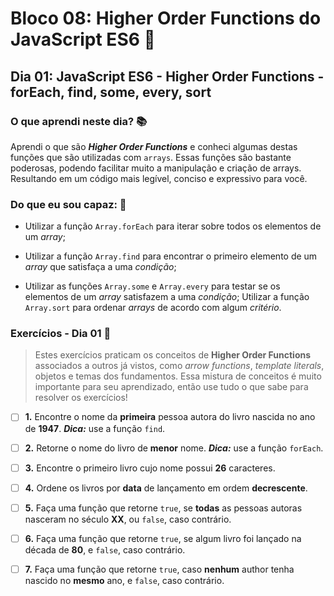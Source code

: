 # Bloco 08: Higher Order Functions do JavaScript ES6 :page_with_curl:

## Dia 01: JavaScript ES6 - Higher Order Functions - forEach, find, some, every, sort

### O que aprendi neste dia? :books:

Aprendi o que são **_Higher Order Functions_** e conheci algumas destas funções que são utilizadas com `arrays`.
Essas funções são bastante poderosas, podendo facilitar muito a manipulação e criação de arrays. Resultando em um código mais legível, conciso e expressivo para você.

### Do que eu sou capaz: :rocket:

- Utilizar a função `Array.forEach` para iterar sobre todos os elementos de um _array_;

- Utilizar a função `Array.find` para encontrar o primeiro elemento de um _array_ que satisfaça a uma _condição_;

- Utilizar as funções `Array.some` e `Array.every` para testar se os elementos de um _array_ satisfazem a uma _condição_;
Utilizar a função `Array.sort` para ordenar _arrays_ de acordo com algum _critério_.


### Exercícios - Dia 01 :memo:

>Estes exercícios praticam os conceitos de **Higher Order Functions** associados a outros já vistos, como _arrow functions_, _template literals_, objetos e temas dos fundamentos. Essa mistura de conceitos é muito importante para seu aprendizado, então use tudo o que sabe para resolver os exercícios!

- [ ] **1.** Encontre o nome da **primeira** pessoa autora do livro nascida no ano de **1947**.
**_Dica:_** use a função `find`.

- [ ] **2.** Retorne o nome do livro de **menor** nome.
**_Dica:_** use a função `forEach`.

- [ ] **3.** Encontre o primeiro livro cujo nome possui **26** caracteres.

- [ ] **4.** Ordene os livros por **data** de lançamento em ordem **decrescente**.

- [ ] **5.** Faça uma função que retorne `true`, se **todas** as pessoas autoras nasceram no século **XX**, ou `false`, caso contrário.

- [ ] **6.** Faça uma função que retorne `true`, se algum livro foi lançado na década de **80**, e `false`, caso contrário.

- [ ] **7.** Faça uma função que retorne `true`, caso **nenhum** author tenha nascido no **mesmo** ano, e `false`, caso contrário.
